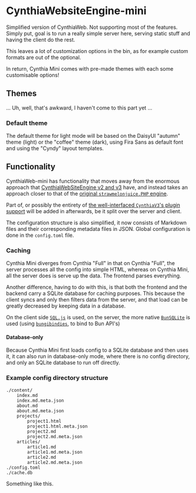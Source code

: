 # CynthiaWebsiteEngine-mini

Simplified version of CynthiaWeb. Not supporting most of the features.
Simply put, goal is to run a really
simple server here, serving static stuff and having the client do the rest.

This leaves a lot of customization options in the bin,
as for example custom formats are out of the optional.

In return, Cynthia Mini comes with pre-made themes with each some customisable options!

## Themes

... Uh, well, that's awkward, I haven't come to this part yet ...

### Default theme

The default theme for light mode will be based on the DaisyUI "autumn" theme (light) or the "coffee" theme (dark), using
Fira Sans as default font and using
the "Cyndy" layout templates.

## Functionality

CynthiaWeb-mini has functionality that moves away from the enormous
approach that [CynthiaWebSiteEngine v2 and v3](https://github.com/strawmelonjuice/CynthiaWebSiteEngine)
have, and instead takes an approach closer to that of the
[original `strawmelonjuice.PHP` engine](https://github.com/strawmelonjuice/strawmelonjuice.com).

Part of, or possibly the entirety of [the well-interfaced
`CynthiaV3`'s plugin support](https://www.npmjs.com/package/@cynthiaweb/plugin-api) will be added in afterwards, be it
split over the server and client.

The configuration structure is also simplified,
it now consists of Markdown files and their
corresponding metadata files in JSON.
Global configuration is done in the `config.toml` file.

### Caching

Cynthia Mini diverges from Cynthia "Full" in that on Cynthia "Full", the server processes all the config into simple
HTML, whereas on Cynthia Mini, all the server does is serve up the data. The frontend parses everything.

Another difference, having to do with this, is that both the frontend and the backend carry a SQLite database for
caching purposes. This because the client syncs and only then filters data from the server, and that load can be greatly
decreased by keeping data in a database.

On the client side [`SQL.js`](https://sql.js.org/) is used, on the server, the more native [
`BunSQLite`](https://bun.sh/docs/api/sqlite) is used (using [`bungibindies`](https://hex.pm/packages/bungibindies), to
bind to Bun API's)

#### Database-only

Because Cynthia Mini first loads config to a SQLite database and then uses it, it can also run in database-only mode,
where there is no config directory, and only an SQLite database to run off directly.

### Example config directory structure

```directory
./content/
    index.md
    index.md.meta.json
    about.md
    about.md.meta.json
    projects/
        project1.html
        project1.html.meta.json
        project2.md
        project2.md.meta.json
    articles/
        article1.md
        article1.md.meta.json
        article2.md
        article2.md.meta.json
./config.toml
./cache.db
```

Something like this.

